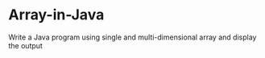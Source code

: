 # Array-in-Java
Write a Java program using single and multi-dimensional array and display the output
